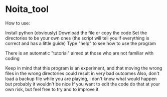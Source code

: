 # Noita_tool

How to use:

Install python (obviously)
Download the file or copy the code
Set the directories to be your own ones (the script will tell you if everything is correct and has a little guide)
Type "help" to see how to use the program

There is an automatic "tutorial" aimed at those who are not familiar with coding

Keep in mind that this program is an experiment, and that moving the wrong files in the wrong directories could result in very bad outcomes
Also, don't load a backup file while you are playing, i don't know what would happen but probably it wouldn't be nice
If you want to edit the code do that at your own risk, but feel free to try and to improve it
